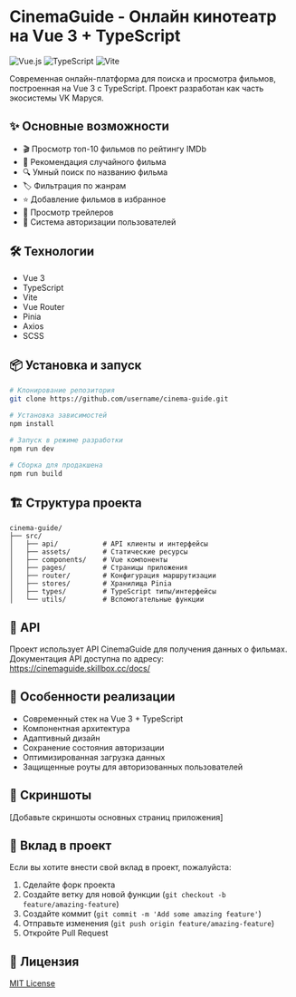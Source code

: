 # CinemaGuide - Онлайн кинотеатр на Vue 3 + TypeScript

![Vue.js](https://img.shields.io/badge/Vue.js-35495E?style=for-the-badge&logo=vuedotjs&logoColor=4FC08D)
![TypeScript](https://img.shields.io/badge/TypeScript-007ACC?style=for-the-badge&logo=typescript&logoColor=white)
![Vite](https://img.shields.io/badge/Vite-B73BFE?style=for-the-badge&logo=vite&logoColor=FFD62E)

Современная онлайн-платформа для поиска и просмотра фильмов, построенная на Vue 3 с TypeScript. Проект разработан как часть экосистемы VK Маруся.

## ✨ Основные возможности

- 🎬 Просмотр топ-10 фильмов по рейтингу IMDb
- 🎲 Рекомендация случайного фильма
- 🔍 Умный поиск по названию фильма
- 🏷️ Фильтрация по жанрам
- ⭐ Добавление фильмов в избранное
- 🎥 Просмотр трейлеров
- 👤 Система авторизации пользователей

## 🛠 Технологии

- Vue 3
- TypeScript
- Vite
- Vue Router
- Pinia
- Axios
- SCSS

## 📦 Установка и запуск

```bash
# Клонирование репозитория
git clone https://github.com/username/cinema-guide.git

# Установка зависимостей
npm install

# Запуск в режиме разработки
npm run dev

# Сборка для продакшена
npm run build
```

## 🏗 Структура проекта

```
cinema-guide/
├── src/
│   ├── api/           # API клиенты и интерфейсы
│   ├── assets/        # Статические ресурсы
│   ├── components/    # Vue компоненты
│   ├── pages/         # Страницы приложения
│   ├── router/        # Конфигурация маршрутизации
│   ├── stores/        # Хранилища Pinia
│   ├── types/         # TypeScript типы/интерфейсы
│   └── utils/         # Вспомогательные функции
```

## 🔑 API

Проект использует API CinemaGuide для получения данных о фильмах. Документация API доступна по адресу: https://cinemaguide.skillbox.cc/docs/

## 🎯 Особенности реализации

- Современный стек на Vue 3 + TypeScript
- Компонентная архитектура
- Адаптивный дизайн
- Сохранение состояния авторизации
- Оптимизированная загрузка данных
- Защищенные роуты для авторизованных пользователей

## 📱 Скриншоты

[Добавьте скриншоты основных страниц приложения]

## 🤝 Вклад в проект

Если вы хотите внести свой вклад в проект, пожалуйста:

1. Сделайте форк проекта
2. Создайте ветку для новой функции (`git checkout -b feature/amazing-feature`)
3. Создайте коммит (`git commit -m 'Add some amazing feature'`)
4. Отправьте изменения (`git push origin feature/amazing-feature`)
5. Откройте Pull Request

## 📄 Лицензия

[MIT License](LICENSE)
